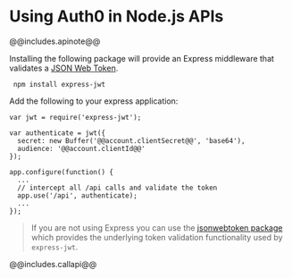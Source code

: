 # Using Auth0 in Node.js APIs

@@includes.apinote@@

Installing the following package will provide an Express middleware that validates a [JSON Web Token](jwt).

	 npm install express-jwt

Add the following to your express application:

  	var jwt = require('express-jwt');

  	var authenticate = jwt({
  	  secret: new Buffer('@@account.clientSecret@@', 'base64'),
  	  audience: '@@account.clientId@@'
  	});

  	app.configure(function() {
  	  ...
  	  // intercept all /api calls and validate the token
  	  app.use('/api', authenticate);
  	  ...
  	});

> If you are not using Express you can use the [jsonwebtoken package](https://github.com/auth0/node-jsonwebtoken) which provides the underlying token validation functionality used by `express-jwt`.

@@includes.callapi@@
